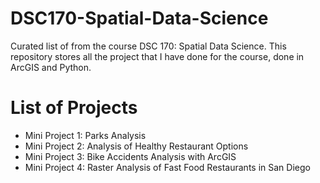 # DSC170-Spatial-Data-Science
Curated list of  from the course DSC 170: Spatial Data Science. This repository stores all the project that I have done for the course, done in ArcGIS and Python. 

# List of Projects
* Mini Project 1: Parks Analysis
* Mini Project 2: Analysis of Healthy Restaurant Options
* Mini Project 3: Bike Accidents Analysis with ArcGIS
* Mini Project 4: Raster Analysis of Fast Food Restaurants in San Diego
